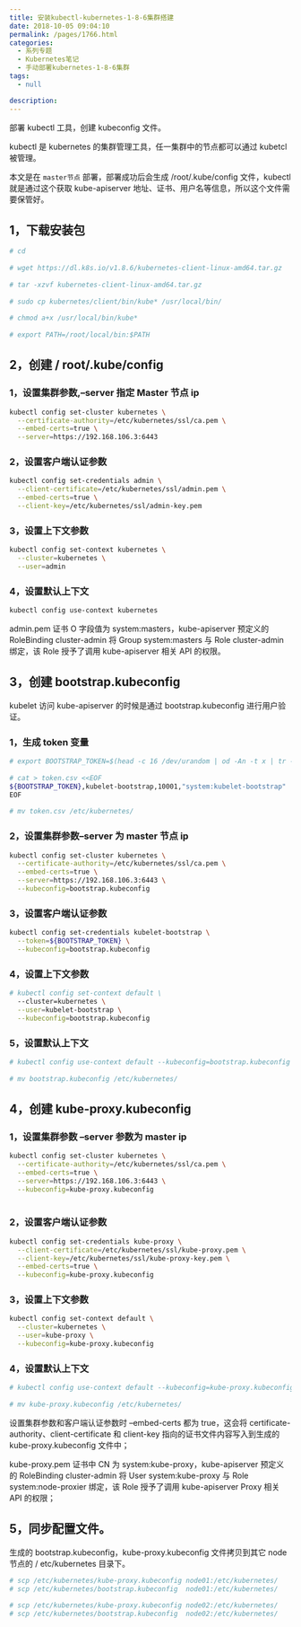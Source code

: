 ```yaml
---
title: 安装kubectl-kubernetes-1-8-6集群搭建
date: 2018-10-05 09:04:10
permalink: /pages/1766.html
categories: 
  - 系列专题
  - Kubernetes笔记
  - 手动部署kubernetes-1-8-6集群
tags: 
  - null

description: 
---
```


部署 kubectl 工具，创建 kubeconfig 文件。



kubectl 是 kubernetes 的集群管理工具，任一集群中的节点都可以通过 kubetcl 被管理。



本文是在 `master节点` 部署，部署成功后会生成 /root/.kube/config 文件，kubectl 就是通过这个获取 kube-apiserver 地址、证书、用户名等信息，所以这个文件需要保管好。



## 1，下载安装包



```sh
# cd
 
# wget https://dl.k8s.io/v1.8.6/kubernetes-client-linux-amd64.tar.gz
 
# tar -xzvf kubernetes-client-linux-amd64.tar.gz
 
# sudo cp kubernetes/client/bin/kube* /usr/local/bin/
 
# chmod a+x /usr/local/bin/kube*
 
# export PATH=/root/local/bin:$PATH
```



## 2，创建 / root/.kube/config



### 1，设置集群参数,–server 指定 Master 节点 ip



```sh
kubectl config set-cluster kubernetes \
  --certificate-authority=/etc/kubernetes/ssl/ca.pem \
  --embed-certs=true \
  --server=https://192.168.106.3:6443
```



### 2，设置客户端认证参数



```sh
kubectl config set-credentials admin \
  --client-certificate=/etc/kubernetes/ssl/admin.pem \
  --embed-certs=true \
  --client-key=/etc/kubernetes/ssl/admin-key.pem
```



### 3，设置上下文参数



```sh
kubectl config set-context kubernetes \
  --cluster=kubernetes \
  --user=admin
```



### 4，设置默认上下文



```sh
kubectl config use-context kubernetes
```



admin.pem 证书 O 字段值为 system:masters，kube-apiserver 预定义的 RoleBinding cluster-admin 将 Group system:masters 与 Role cluster-admin 绑定，该 Role 授予了调用 kube-apiserver 相关 API 的权限。



## 3，创建 bootstrap.kubeconfig



kubelet 访问 kube-apiserver 的时候是通过 bootstrap.kubeconfig 进行用户验证。



### 1，生成 token 变量



```sh
# export BOOTSTRAP_TOKEN=$(head -c 16 /dev/urandom | od -An -t x | tr -d ' ')
 
# cat > token.csv <<EOF
${BOOTSTRAP_TOKEN},kubelet-bootstrap,10001,"system:kubelet-bootstrap"
EOF
 
# mv token.csv /etc/kubernetes/
```



### 2，设置集群参数–server 为 master 节点 ip



```sh
kubectl config set-cluster kubernetes \
  --certificate-authority=/etc/kubernetes/ssl/ca.pem \
  --embed-certs=true \
  --server=https://192.168.106.3:6443 \
  --kubeconfig=bootstrap.kubeconfig
```



### 3，设置客户端认证参数



```sh
kubectl config set-credentials kubelet-bootstrap \
  --token=${BOOTSTRAP_TOKEN} \
  --kubeconfig=bootstrap.kubeconfig
```



### 4，设置上下文参数



```sh
# kubectl config set-context default \
  --cluster=kubernetes \
  --user=kubelet-bootstrap \
  --kubeconfig=bootstrap.kubeconfig
```



### 5，设置默认上下文



```sh
# kubectl config use-context default --kubeconfig=bootstrap.kubeconfig
 
# mv bootstrap.kubeconfig /etc/kubernetes/
```



## 4，创建 kube-proxy.kubeconfig



### 1，设置集群参数 –server 参数为 master ip



```sh
kubectl config set-cluster kubernetes \
  --certificate-authority=/etc/kubernetes/ssl/ca.pem \
  --embed-certs=true \
  --server=https://192.168.106.3:6443 \
  --kubeconfig=kube-proxy.kubeconfig
 
```



### 2，设置客户端认证参数



```sh
kubectl config set-credentials kube-proxy \
  --client-certificate=/etc/kubernetes/ssl/kube-proxy.pem \
  --client-key=/etc/kubernetes/ssl/kube-proxy-key.pem \
  --embed-certs=true \
  --kubeconfig=kube-proxy.kubeconfig
```



### 3，设置上下文参数



```sh
kubectl config set-context default \
  --cluster=kubernetes \
  --user=kube-proxy \
  --kubeconfig=kube-proxy.kubeconfig
```



### 4，设置默认上下文



```sh
# kubectl config use-context default --kubeconfig=kube-proxy.kubeconfig
 
# mv kube-proxy.kubeconfig /etc/kubernetes/
```



设置集群参数和客户端认证参数时 –embed-certs 都为 true，这会将 certificate-authority、client-certificate 和 client-key 指向的证书文件内容写入到生成的 kube-proxy.kubeconfig 文件中；

kube-proxy.pem 证书中 CN 为 system:kube-proxy，kube-apiserver 预定义的 RoleBinding cluster-admin 将 User system:kube-proxy 与 Role system:node-proxier 绑定，该 Role 授予了调用 kube-apiserver Proxy 相关 API 的权限；



## 5，同步配置文件。



生成的 bootstrap.kubeconfig，kube-proxy.kubeconfig 文件拷贝到其它 node 节点的 / etc/kubernetes 目录下。



```sh
# scp /etc/kubernetes/kube-proxy.kubeconfig node01:/etc/kubernetes/
# scp /etc/kubernetes/bootstrap.kubeconfig  node01:/etc/kubernetes/
 
# scp /etc/kubernetes/kube-proxy.kubeconfig node02:/etc/kubernetes/
# scp /etc/kubernetes/bootstrap.kubeconfig  node02:/etc/kubernetes/
```
